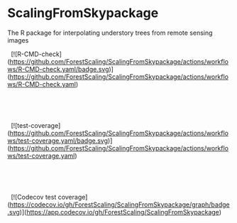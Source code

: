 # ScalingFromSkypackage

The R package for interpolating understory trees from remote sensing images





<!-- badges: start -->

&nbsp; \[!\[R-CMD-check](https://github.com/ForestScaling/ScalingFromSkypackage/actions/workflows/R-CMD-check.yaml/badge.svg)](https://github.com/ForestScaling/ScalingFromSkypackage/actions/workflows/R-CMD-check.yaml)

&nbsp; <!-- badges: end -->



&nbsp;<!-- badges: start -->

&nbsp; \[!\[test-coverage](https://github.com/ForestScaling/ScalingFromSkypackage/actions/workflows/test-coverage.yaml/badge.svg)](https://github.com/ForestScaling/ScalingFromSkypackage/actions/workflows/test-coverage.yaml)

&nbsp; <!-- badges: end -->



&nbsp; <!-- badges: start -->

&nbsp; \[!\[Codecov test coverage](https://codecov.io/gh/ForestScaling/ScalingFromSkypackage/graph/badge.svg)](https://app.codecov.io/gh/ForestScaling/ScalingFromSkypackage)

&nbsp; <!-- badges: end -->

